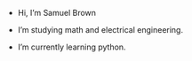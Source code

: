 - Hi, I’m Samuel Brown
- I’m studying math and electrical engineering.

- I’m currently learning python.

<!---
samuelbrwn/samuelbrwn is a ✨ special ✨ repository because its `README.md` (this file) appears on your GitHub profile.
You can click the Preview link to take a look at your changes.
--->
